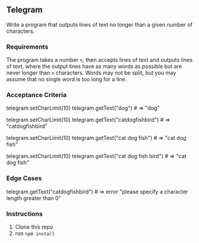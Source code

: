 ## Telegram

Write a program that outputs lines of text no longer than a given number of characters.

### Requirements

The program takes a number `n`, then accepts lines of text and outputs lines of text, where the output lines have as many words as possible but are never longer than `n` characters. Words may not be split, but you may assume that no single word is too long for a line.

### Acceptance Criteria

telegram.setCharLimit(10)
telegram.getText("dog") # => "dog"

telegram.setCharLimit(10)
telegram.getText("catdogfishbird") # => "catdogfishbird"

telegram.setCharLimit(10)
telegram.getText("cat dog fish") # => "cat dog fish"

telegram.setCharLimit(10)
telegram.getText("cat dog fish bird") # => "cat dog fish"

### Edge Cases

telegram.getText("catdogfishbird") # => error "please specify a character length greater than 0"

### Instructions

1. Clone this repo
2. run `npm install`

